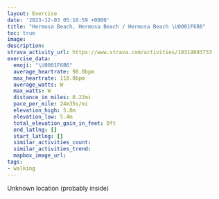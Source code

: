 ```yaml
---
layout: Exercise
date: '2023-12-03 05:10:59 +0000'
title: "Hermosa Beach, Hermosa Beach / Hermosa Beach \U0001F6B6"
toc: true
image:
description:
strava_activity_url: https://www.strava.com/activities/10319893753
exercise_data:
  emoji: "\U0001F6B6"
  average_heartrate: 98.0bpm
  max_heartrate: 110.0bpm
  average_watts: W
  max_watts: W
  distance_in_miles: 0.22mi
  pace_per_mile: 24m35s/mi
  elevation_high: 5.8m
  elevation_low: 5.4m
  total_elevation_gain_in_feet: 0ft
  end_latlng: []
  start_latlng: []
  similar_activities_count:
  similar_activities_trend:
  mapbox_image_url:
tags:
- walking
---
```




Unknown location (probably inside)
